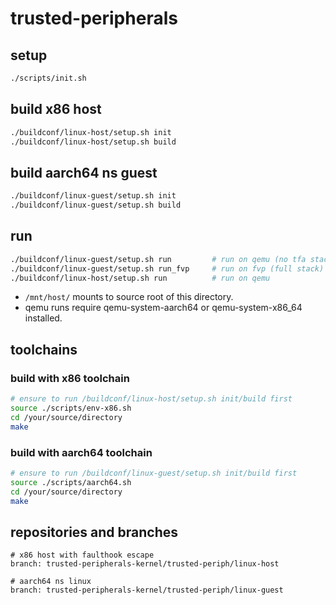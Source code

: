 # trusted-peripherals

## setup
```sh
./scripts/init.sh
```

## build x86 host
```sh
./buildconf/linux-host/setup.sh init
./buildconf/linux-host/setup.sh build
```

## build aarch64 ns guest
```sh
./buildconf/linux-guest/setup.sh init
./buildconf/linux-guest/setup.sh build
```

## run
```sh
./buildconf/linux-guest/setup.sh run         # run on qemu (no tfa stack)
./buildconf/linux-guest/setup.sh run_fvp     # run on fvp (full stack)
./buildconf/linux-host/setup.sh run          # run on qemu
```
- `/mnt/host/` mounts to source root of this directory.
- qemu runs require qemu-system-aarch64 or qemu-system-x86_64 installed.

## toolchains

### build with x86 toolchain
```sh
# ensure to run /buildconf/linux-host/setup.sh init/build first
source ./scripts/env-x86.sh
cd /your/source/directory
make
```
### build with aarch64 toolchain
```sh
# ensure to run /buildconf/linux-guest/setup.sh init/build first
source ./scripts/aarch64.sh
cd /your/source/directory
make
```

## repositories and branches
```
# x86 host with faulthook escape
branch: trusted-peripherals-kernel/trusted-periph/linux-host

# aarch64 ns linux
branch: trusted-peripherals-kernel/trusted-periph/linux-guest
```
